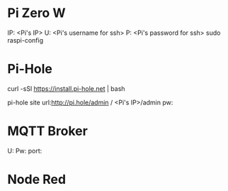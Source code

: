 #  Pi Zero W
IP: <Pi's IP>
U: <Pi's username for ssh>
P: <Pi's password for ssh>
sudo raspi-config

# Pi-Hole
curl -sSl https://install.pi-hole.net | bash

pi-hole site
url:http://pi.hole/admin / <Pi's IP>/admin
pw: <Pi Hole Admin password>

# MQTT Broker
U: <MQTT username>
Pw: <MQTT password>
port: <MQTT Port>


# Node Red
<Node Red IP with Port>